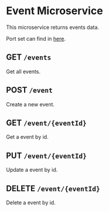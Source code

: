 # Event Microservice

This microservice returns events data.

Port set can find in [here](../README.md#local-urls).

## GET `/events`

Get all events.

## POST `/event`

Create a new event.

## GET `/event/{eventId}`

Get a event by id.

## PUT `/event/{eventId}`

Update a event by id.

## DELETE `/event/{eventId}`

Delete a event by id.
